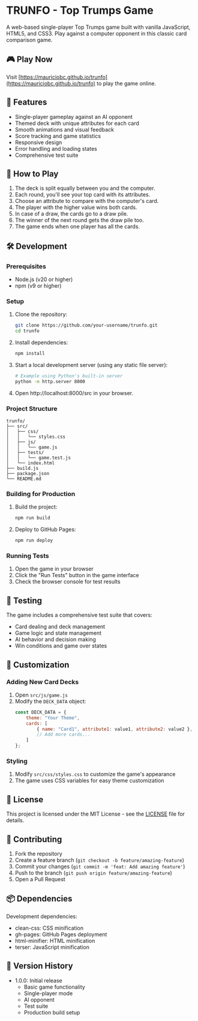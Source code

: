# TRUNFO - Top Trumps Game

A web-based single-player Top Trumps game built with vanilla JavaScript, HTML5, and CSS3. Play against a computer opponent in this classic card comparison game.

## 🎮 Play Now

Visit [https://mauriciobc.github.io/trunfo](https://mauriciobc.github.io/trunfo) to play the game online.

## 🎯 Features

- Single-player gameplay against an AI opponent
- Themed deck with unique attributes for each card
- Smooth animations and visual feedback
- Score tracking and game statistics
- Responsive design
- Error handling and loading states
- Comprehensive test suite

## 🎲 How to Play

1. The deck is split equally between you and the computer.
2. Each round, you'll see your top card with its attributes.
3. Choose an attribute to compare with the computer's card.
4. The player with the higher value wins both cards.
5. In case of a draw, the cards go to a draw pile.
6. The winner of the next round gets the draw pile too.
7. The game ends when one player has all the cards.

## 🛠️ Development

### Prerequisites

- Node.js (v20 or higher)
- npm (v9 or higher)

### Setup

1. Clone the repository:
   ```bash
   git clone https://github.com/your-username/trunfo.git
   cd trunfo
   ```

2. Install dependencies:
   ```bash
   npm install
   ```

3. Start a local development server (using any static file server):
   ```bash
   # Example using Python's built-in server
   python -m http.server 8000
   ```

4. Open http://localhost:8000/src in your browser.

### Project Structure

```
trunfo/
├── src/
│   ├── css/
│   │   └── styles.css
│   ├── js/
│   │   └── game.js
│   ├── tests/
│   │   └── game.test.js
│   └── index.html
├── build.js
├── package.json
└── README.md
```

### Building for Production

1. Build the project:
   ```bash
   npm run build
   ```

2. Deploy to GitHub Pages:
   ```bash
   npm run deploy
   ```

### Running Tests

1. Open the game in your browser
2. Click the "Run Tests" button in the game interface
3. Check the browser console for test results

## 🧪 Testing

The game includes a comprehensive test suite that covers:
- Card dealing and deck management
- Game logic and state management
- AI behavior and decision making
- Win conditions and game over states

## 🎨 Customization

### Adding New Card Decks

1. Open `src/js/game.js`
2. Modify the `DECK_DATA` object:
   ```javascript
   const DECK_DATA = {
       theme: "Your Theme",
       cards: [
           { name: "Card1", attribute1: value1, attribute2: value2 },
           // Add more cards...
       ]
   };
   ```

### Styling

1. Modify `src/css/styles.css` to customize the game's appearance
2. The game uses CSS variables for easy theme customization

## 📝 License

This project is licensed under the MIT License - see the [LICENSE](LICENSE) file for details.

## 🤝 Contributing

1. Fork the repository
2. Create a feature branch (`git checkout -b feature/amazing-feature`)
3. Commit your changes (`git commit -m 'feat: Add amazing feature'`)
4. Push to the branch (`git push origin feature/amazing-feature`)
5. Open a Pull Request

## 📦 Dependencies

Development dependencies:
- clean-css: CSS minification
- gh-pages: GitHub Pages deployment
- html-minifier: HTML minification
- terser: JavaScript minification

## 🔄 Version History

- 1.0.0: Initial release
  - Basic game functionality
  - Single-player mode
  - AI opponent
  - Test suite
  - Production build setup 